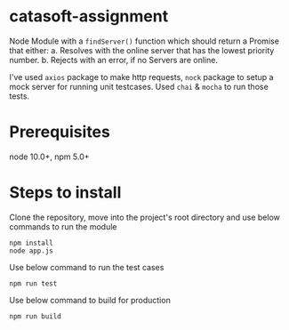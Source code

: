 # catasoft-assignment
Node Module with a `findServer()` function which should return a Promise that either:
    a. Resolves with the online server that has the lowest priority number.
    b. Rejects with an error, if no Servers are online.

I've used `axios` package to make http requests, `nock` package to setup a mock server for running unit testcases. Used `chai` & `mocha` to run those tests.

# Prerequisites
node 10.0+, npm 5.0+

# Steps to install
Clone the repository, move into the project's root directory and use below commands to run the module

```
npm install
node app.js
```

Use below command to run the test cases

```
npm run test
```

Use below command to build for production

```
npm run build
```
